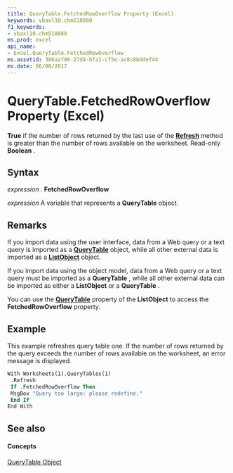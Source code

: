 ```yaml
---
title: QueryTable.FetchedRowOverflow Property (Excel)
keywords: vbaxl10.chm518080
f1_keywords:
- vbaxl10.chm518080
ms.prod: excel
api_name:
- Excel.QueryTable.FetchedRowOverflow
ms.assetid: 386aaf06-27d4-bfa1-cf5e-ac8c8bddef44
ms.date: 06/08/2017
---
```



# QueryTable.FetchedRowOverflow Property (Excel)

 **True** if the number of rows returned by the last use of the **[Refresh](querytable-refresh-method-excel.md)** method is greater than the number of rows available on the worksheet. Read-only **Boolean** .


## Syntax

 _expression_ . **FetchedRowOverflow**

 _expression_ A variable that represents a **QueryTable** object.


## Remarks

If you import data using the user interface, data from a Web query or a text query is imported as a **[QueryTable](querytable-object-excel.md)** object, while all other external data is imported as a **[ListObject](listobject-object-excel.md)** object.

If you import data using the object model, data from a Web query or a text query must be imported as a **QueryTable** , while all other external data can be imported as either a **ListObject** or a **QueryTable** .

You can use the **[QueryTable](listobject-querytable-property-excel.md)** property of the **ListObject** to access the **FetchedRowOverflow** property.


## Example

This example refreshes query table one. If the number of rows returned by the query exceeds the number of rows available on the worksheet, an error message is displayed.


```vb
With Worksheets(1).QueryTables(1) 
 .Refresh 
 If .FetchedRowOverflow Then 
 MsgBox "Query too large: please redefine." 
 End If 
End With
```


## See also


#### Concepts


[QueryTable Object](querytable-object-excel.md)

